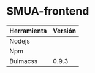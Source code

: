 # SMUA-frontend

| Herramienta | Versión |
| ------------- | ------------- |
| Nodejs  |   |
| Npm  |   |
| Bulmacss  | 0.9.3  |
